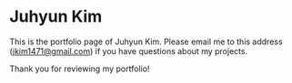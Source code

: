 # Juhyun Kim
This is the portfolio page of Juhyun Kim. Please email me to this address (jkim1471@gmail.com) if you have questions about my projects.

Thank you for reviewing my portfolio!
